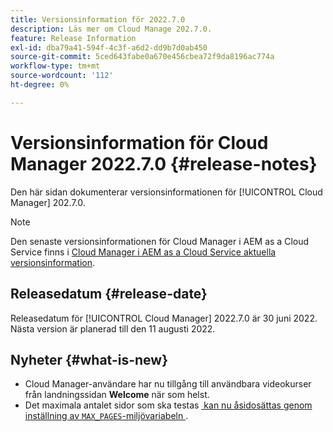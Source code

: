 ```yaml
---
title: Versionsinformation för 2022.7.0
description: Läs mer om Cloud Manage 202.7.0.
feature: Release Information
exl-id: dba79a41-594f-4c3f-a6d2-dd9b7d0ab450
source-git-commit: 5ced643fabe0a670e456cbea72f9da8196ac774a
workflow-type: tm+mt
source-wordcount: '112'
ht-degree: 0%

---
```


# Versionsinformation för Cloud Manager 2022.7.0 {#release-notes}

Den här sidan dokumenterar versionsinformationen för [!UICONTROL Cloud Manager] 202.7.0.

>[!NOTE]
>
>Den senaste versionsinformationen för Cloud Manager i AEM as a Cloud Service finns i [Cloud Manager i AEM as a Cloud Service aktuella versionsinformation](https://experienceleague.adobe.com/sv/docs/experience-manager-cloud-service/content/release-notes/cloud-manager/current).

## Releasedatum {#release-date}

Releasedatum för [!UICONTROL Cloud Manager] 2022.7.0 är 30 juni 2022. Nästa version är planerad till den 11 augusti 2022.

## Nyheter {#what-is-new}

* Cloud Manager-användare har nu tillgång till användbara videokurser från landningssidan **Welcome** när som helst.
* Det maximala antalet sidor som ska testas [&#x200B; kan nu åsidosättas genom inställning av `MAX_PAGES`-miljövariabeln &#x200B;](/help/using/code-quality-testing.md#crawler).
